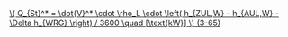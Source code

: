 <a href="/eco2_guide_center/1.%20ECO2%20Logic%20Guide/Hee1_Equation_List.html" class="equation-link" target="_blank" rel="noopener noreferrer">
  \( Q_{St}^* = \dot{V}^* \cdot \rho_L \cdot \left( h_{ZUL,W} - h_{AUL,W} - \Delta h_{WRG} \right) / 3600 \quad [\text{kW}] \) <span class="eq-number">(3-65)</span>
</a>

